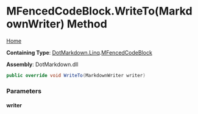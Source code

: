 <a name="_top"></a>

# MFencedCodeBlock\.WriteTo\(MarkdownWriter\) Method

[Home](../../../../README.md#_top)

**Containing Type**: [DotMarkdown.Linq](../../README.md#_top)\.[MFencedCodeBlock](../README.md#_top)

**Assembly**: DotMarkdown\.dll

```csharp
public override void WriteTo(MarkdownWriter writer)
```

### Parameters

#### writer

